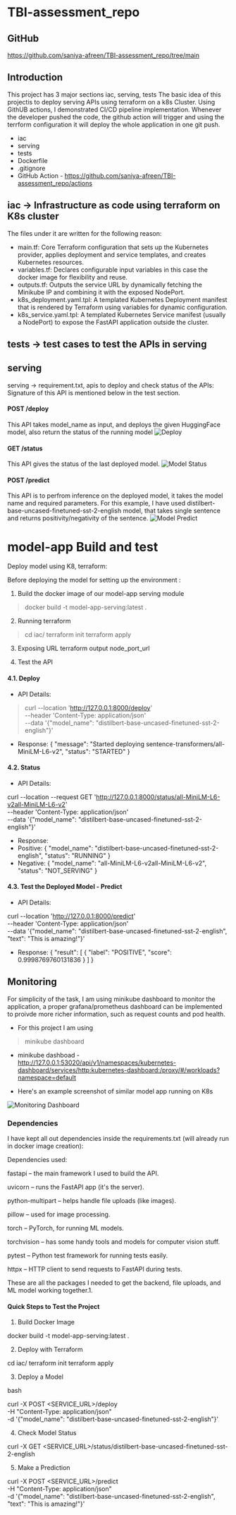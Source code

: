 # TBI-assessment_repo

## GitHub
https://github.com/saniya-afreen/TBI-assessment_repo/tree/main

## Introduction
This project has 3 major sections iac, serving, tests
The basic idea of this projectis to deploy serving APIs using terraform on a k8s Cluster. Using GithUB actions, I demonstrated CI/CD pipeline implementation. Whenever the developer pushed the code, the github action will trigger and using the terrform configuration it will deploy the whole application in one git push.

- iac
- serving
- tests
- Dockerfile
- .gitignore
- GitHub Action - https://github.com/saniya-afreen/TBI-assessment_repo/actions

## iac -> Infrastructure as code using terraform on K8s cluster

The files under it are written for the following reason:

- main.tf: 	Core Terraform configuration that sets up the Kubernetes provider, applies deployment and service templates, and creates Kubernetes resources.
- variables.tf: Declares configurable input variables in this case the docker image for flexibility and reuse.
- outputs.tf:	Outputs the service URL by dynamically fetching the Minikube IP and combining it with the exposed NodePort.
- k8s_deployment.yaml.tpl:	A templated Kubernetes Deployment manifest that is rendered by Terraform using variables for dynamic configuration.
- k8s_service.yaml.tpl:	A templated Kubernetes Service manifest (usually a NodePort) to expose the FastAPI application outside the cluster.


## tests -> test cases to test the APIs in serving

## serving
serving -> requirement.txt, apis to deploy and check status of the 
APIs:
Signature of this API is mentioned below in the test section.
#### POST /deploy
This API takes model_name as input, and deploys the given HuggingFace model, also return the status of the running model
![Deploy](image-3.png)


#### GET /status
This API gives the status of the last deployed model.
![Model Status](image-2.png)

#### POST /predict
This API is to perfrom inference on the deployed model, it takes the model name and required parameters. 
For this example, I have used distilbert-base-uncased-finetuned-sst-2-english model, that takes single sentence and returns positivity/negativity of the sentence.
![Model Predict](image-1.png)



# model-app Build and test
Deploy model using K8, terraform:

Before deploying the model for setting up the environment :
1. Build the docker image of our model-app serving module
>  docker build -t model-app-serving:latest .

2. Running terraform
> cd iac/
> terraform init
> terraform apply

3. Exposing URL
terraform output node_port_url

4. Test the API
#### 4.1. Deploy

- API Details:
> curl --location 'http://127.0.0.1:8000/deploy' \
--header 'Content-Type: application/json' \
--data '{"model_name": "distilbert-base-uncased-finetuned-sst-2-english"}'

- Response:
{
    "message": "Started deploying sentence-transformers/all-MiniLM-L6-v2",
    "status": "STARTED"
}


#### 4.2. Status

- API Details:

curl --location --request GET 'http://127.0.0.1:8000/status/all-MiniLM-L6-v2all-MiniLM-L6-v2' \
--header 'Content-Type: application/json' \
--data '{"model_name": "distilbert-base-uncased-finetuned-sst-2-english"}'

- Response:
- Positive:
{
    "model_name": "distilbert-base-uncased-finetuned-sst-2-english",
    "status": "RUNNING"
}
- Negative:
{
    "model_name": "all-MiniLM-L6-v2all-MiniLM-L6-v2",
    "status": "NOT_SERVING"
}

#### 4.3. Test the Deployed Model - Predict

- API Details:

curl --location 'http://127.0.0.1:8000/predict' \
--header 'Content-Type: application/json' \
--data '{"model_name": "distilbert-base-uncased-finetuned-sst-2-english", "text": "This is amazing!"}'

- Response:
{
    "result": [
        {
            "label": "POSITIVE",
            "score": 0.9998769760131836
        }
    ]
}




## Monitoring
For simplicity of the task, I am using minikube dashboard to monitor the application, a proper grafana/prometheus dashboard can be implemented to proivde more richer information, such as request counts and pod health.

- For this project I am using 
> minikube dashboard

- minikube dashboad - http://127.0.0.1:53020/api/v1/namespaces/kubernetes-dashboard/services/http:kubernetes-dashboard:/proxy/#/workloads?namespace=default

- Here's an example screenshot of similar model app running on K8s

![Monitoring Dashboard](image.png)


### Dependencies 
I have kept all out dependencies inside the requirements.txt (will already run in docker image creation):

Dependencies used:

fastapi – the main framework I used to build the API.

uvicorn – runs the FastAPI app (it's the server).

python-multipart – helps handle file uploads (like images).

pillow – used for image processing.

torch – PyTorch, for running ML models.

torchvision – has some handy tools and models for computer vision stuff.

pytest – Python test framework for running tests easily.

httpx – HTTP client to send requests to FastAPI during tests.

These are all the packages I needed to get the backend, file uploads, and ML model working together.1.

#### Quick Steps to Test the Project
1. Build Docker Image

docker build -t model-app-serving:latest .
 
 2. Deploy with Terraform


cd iac/
terraform init
terraform apply 

3. Deploy a Model

bash

curl -X POST <SERVICE_URL>/deploy \
 -H "Content-Type: application/json" \
 -d '{"model_name": "distilbert-base-uncased-finetuned-sst-2-english"}'

4. Check Model Status

curl -X GET <SERVICE_URL>/status/distilbert-base-uncased-finetuned-sst-2-english

5. Make a Prediction
 
curl -X POST <SERVICE_URL>/predict \
 -H "Content-Type: application/json" \
 -d '{"model_name": "distilbert-base-uncased-finetuned-sst-2-english", "text": "This is amazing!"}'
